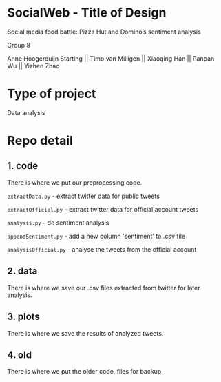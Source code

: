 # SocialWeb - Title of Design 
Social media food battle: Pizza Hut and Domino’s sentiment analysis

Group 8

Anne Hoogerduijn Starting || Timo van Milligen || Xiaoqing Han || Panpan Wu || Yizhen Zhao
 
# Type of project

Data analysis

# Repo detail 

## 1. code
There is where we put our preprocessing code. 

`extractData.py` - extract twitter data for public tweets

`extractOfficial.py` - extract twitter data for official account tweets

`analysis.py` - do sentiment analysis 

`appendSentiment.py` - add a new column 'sentiment' to .csv file

`analysisOfficial.py` - analyse the tweets from the official account

## 2. data
There is where we save our .csv files extracted from twitter for later analysis.

## 3. plots
There is where we save the results of analyzed tweets. 

## 4. old
There is where we put the older code, files for backup.





